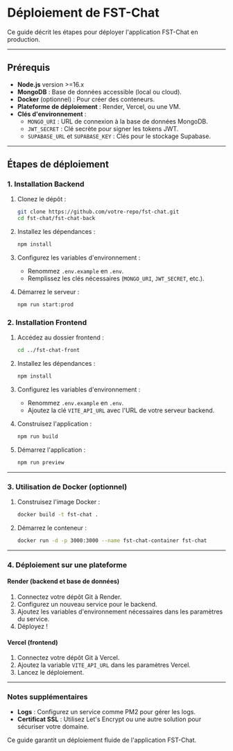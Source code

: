 # Déploiement de FST-Chat

Ce guide décrit les étapes pour déployer l'application FST-Chat en production.

---

## Prérequis

- **Node.js** version >=16.x
- **MongoDB** : Base de données accessible (local ou cloud).
- **Docker** (optionnel) : Pour créer des conteneurs.
- **Plateforme de déploiement** : Render, Vercel, ou une VM.
- **Clés d'environnement** :
  - `MONGO_URI` : URL de connexion à la base de données MongoDB.
  - `JWT_SECRET` : Clé secrète pour signer les tokens JWT.
  - `SUPABASE_URL` et `SUPABASE_KEY` : Clés pour le stockage Supabase.

---

## Étapes de déploiement

### 1. **Installation Backend**

1. Clonez le dépôt :
   ```bash
   git clone https://github.com/votre-repo/fst-chat.git
   cd fst-chat/fst-chat-back
   ```

2. Installez les dépendances :
   ```bash
   npm install
   ```

3. Configurez les variables d'environnement :
   - Renommez `.env.example` en `.env`.
   - Remplissez les clés nécessaires (`MONGO_URI`, `JWT_SECRET`, etc.).

4. Démarrez le serveur :
   ```bash
   npm run start:prod
   ```

### 2. **Installation Frontend**

1. Accédez au dossier frontend :
   ```bash
   cd ../fst-chat-front
   ```

2. Installez les dépendances :
   ```bash
   npm install
   ```

3. Configurez les variables d'environnement :
   - Renommez `.env.example` en `.env`.
   - Ajoutez la clé `VITE_API_URL` avec l'URL de votre serveur backend.

4. Construisez l'application :
   ```bash
   npm run build
   ```

5. Démarrez l'application :
   ```bash
   npm run preview
   ```

---

### 3. **Utilisation de Docker (optionnel)**

1. Construisez l'image Docker :
   ```bash
   docker build -t fst-chat .
   ```

2. Démarrez le conteneur :
   ```bash
   docker run -d -p 3000:3000 --name fst-chat-container fst-chat
   ```

---

### 4. **Déploiement sur une plateforme**

#### Render (backend et base de données)

1. Connectez votre dépôt Git à Render.
2. Configurez un nouveau service pour le backend.
3. Ajoutez les variables d'environnement nécessaires dans les paramètres du service.
4. Déployez !

#### Vercel (frontend)

1. Connectez votre dépôt Git à Vercel.
2. Ajoutez la variable `VITE_API_URL` dans les paramètres Vercel.
3. Lancez le déploiement.

---

### Notes supplémentaires

- **Logs** : Configurez un service comme PM2 pour gérer les logs.
- **Certificat SSL** : Utilisez Let's Encrypt ou une autre solution pour sécuriser votre domaine.

Ce guide garantit un déploiement fluide de l'application FST-Chat.

